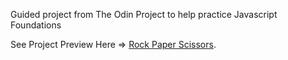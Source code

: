 Guided project from The Odin Project to help practice Javascript Foundations

See Project Preview Here => [Rock Paper Scissors](https://damon-thomas.github.io/rock-paper-scissors/).